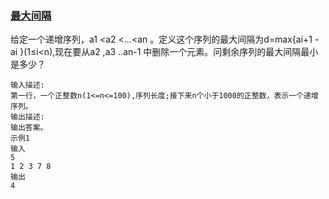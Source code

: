 ### [最大间隔](<https://www.nowcoder.com/practice/3a571cdc72264d76820396770a151f90?tpId=155&&tqId=34000&rp=1&ru=/ta/exam-mogujie&qru=/ta/exam-mogujie/question-ranking>)

给定一个递增序列，a1 <a2 <...<an 。定义这个序列的最大间隔为d=max{ai+1 - ai }(1≤i<n),现在要从a2 ,a3 ..an-1 中删除一个元素。问剩余序列的最大间隔最小是多少？

```
输入描述:
第一行，一个正整数n(1<=n<=100),序列长度;接下来n个小于1000的正整数，表示一个递增序列。
输出描述:
输出答案。
示例1
输入
5
1 2 3 7 8
输出
4
```

#### 
